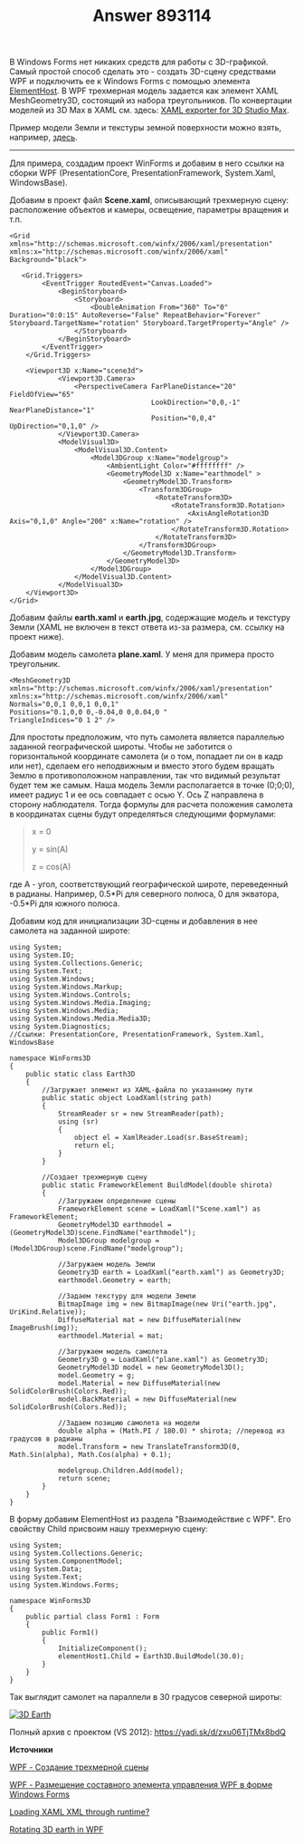 ﻿---
title: "Answer 893114"
se.owner.user_id: 240512
se.owner.display_name: "MSDN.WhiteKnight"
se.owner.link: "https://ru.stackoverflow.com/users/240512/msdn-whiteknight"
se.answer_id: 893114
se.question_id: 889498
se.post_type: answer
se.score: 5
se.is_accepted: True
---
<p>В Windows Forms нет никаких средств для работы с 3D-графикой. Самый простой способ сделать это - создать 3D-сцену средствами WPF и подключить ее к Windows Forms с помощью элемента <a href="https://docs.microsoft.com/ru-ru/dotnet/api/system.windows.forms.integration.elementhost?view=netframework-4.7.2" rel="noreferrer">ElementHost</a>. В WPF трехмерная модель задается как элемент XAML MeshGeometry3D, состоящий из набора треугольников. По конвертации моделей из 3D Max в XAML см. здесь: <a href="http://blogs.microsoft.co.il/maxim/2009/03/31/daily-tip-how-to-import-3d-model-to-wpf-from-3d-max/" rel="noreferrer">XAML exporter for 3D Studio Max</a>.</p>

<p>Пример модели Земли и текстуры земной поверхности можно взять, например, <a href="https://blogs.msdn.microsoft.com/llobo/2006/06/05/rotating-3d-earth-in-wpf/" rel="noreferrer">здесь</a>.</p>

<hr>

<p>Для примера, создадим проект WinForms и добавим в него ссылки на сборки WPF (PresentationCore, PresentationFramework, System.Xaml, WindowsBase). </p>

<p>Добавим в проект файл <strong>Scene.xaml</strong>, описывающий трехмерную сцену: расположение объектов и камеры, освещение, параметры вращения и т.п. </p>

<pre><code>&lt;Grid xmlns="http://schemas.microsoft.com/winfx/2006/xaml/presentation" xmlns:x="http://schemas.microsoft.com/winfx/2006/xaml" Background="black"&gt;

   &lt;Grid.Triggers&gt;
        &lt;EventTrigger RoutedEvent="Canvas.Loaded"&gt;
            &lt;BeginStoryboard&gt;
                &lt;Storyboard&gt;
                    &lt;DoubleAnimation From="360" To="0" Duration="0:0:15" AutoReverse="False" RepeatBehavior="Forever" Storyboard.TargetName="rotation" Storyboard.TargetProperty="Angle" /&gt;
                &lt;/Storyboard&gt;
            &lt;/BeginStoryboard&gt;
        &lt;/EventTrigger&gt;
    &lt;/Grid.Triggers&gt;

    &lt;Viewport3D x:Name="scene3d"&gt;
            &lt;Viewport3D.Camera&gt;
                &lt;PerspectiveCamera FarPlaneDistance="20" FieldOfView="65" 
                                   LookDirection="0,0,-1" NearPlaneDistance="1" 
                                   Position="0,0,4" UpDirection="0,1,0" /&gt;
            &lt;/Viewport3D.Camera&gt;
            &lt;ModelVisual3D&gt;
                &lt;ModelVisual3D.Content&gt;
                    &lt;Model3DGroup x:Name="modelgroup"&gt;
                        &lt;AmbientLight Color="#ffffffff" /&gt;
                        &lt;GeometryModel3D x:Name="earthmodel" &gt;                            
                            &lt;GeometryModel3D.Transform&gt;
                                &lt;Transform3DGroup&gt;                                    
                                    &lt;RotateTransform3D&gt;
                                        &lt;RotateTransform3D.Rotation&gt;
                                            &lt;AxisAngleRotation3D Axis="0,1,0" Angle="200" x:Name="rotation" /&gt;
                                        &lt;/RotateTransform3D.Rotation&gt;
                                    &lt;/RotateTransform3D&gt;
                                &lt;/Transform3DGroup&gt;
                            &lt;/GeometryModel3D.Transform&gt;
                        &lt;/GeometryModel3D&gt;
                    &lt;/Model3DGroup&gt;
                &lt;/ModelVisual3D.Content&gt;
            &lt;/ModelVisual3D&gt;
    &lt;/Viewport3D&gt;
&lt;/Grid&gt;
</code></pre>

<p>Добавим файлы <strong>earth.xaml</strong> и <strong>earth.jpg</strong>, содержащие модель и текстуру Земли (XAML не включен в текст ответа из-за размера, см. ссылку на проект ниже).</p>

<p>Добавим модель самолета <strong>plane.xaml</strong>. У меня для примера просто треугольник.</p>

<pre><code>&lt;MeshGeometry3D xmlns="http://schemas.microsoft.com/winfx/2006/xaml/presentation"
xmlns:x="http://schemas.microsoft.com/winfx/2006/xaml" 
Normals="0,0,1 0,0,1 0,0,1" 
Positions="0.1,0,0 0,-0.04,0 0,0.04,0 " 
TriangleIndices="0 1 2" /&gt;
</code></pre>

<p>Для простоты предположим, что путь самолета является параллелью заданной географической широты. Чтобы не заботится о горизонтальной координате самолета (и о том, попадает ли он в кадр или нет), сделаем его неподвижным и вместо этого будем вращать Землю в противоположном направлении, так что видимый результат будет тем же самым. Наша модель Земли располагается в точке (0;0;0), имеет радиус 1 и ее ось совпадает с осью Y. Ось Z направлена в сторону наблюдателя. Тогда формулы для расчета положения самолета в координатах сцены будут определяться следующими формулами:</p>

<blockquote>
  <p>x = 0</p>
  
  <p>y = sin(A)</p>
  
  <p>z = cos(A)</p>
</blockquote>

<p>где А - угол, соответствующий географической широте, переведенный в радианы. Например, 0.5*Pi для северного полюса, 0 для экватора, -0.5*Pi для южного полюса.</p>

<p>Добавим код для инициализации 3D-сцены и добавления в нее самолета на заданной широте:</p>

<pre><code>using System;
using System.IO;
using System.Collections.Generic;
using System.Text;
using System.Windows;
using System.Windows.Markup;
using System.Windows.Controls;
using System.Windows.Media.Imaging;
using System.Windows.Media;
using System.Windows.Media.Media3D;
using System.Diagnostics;
//Ссылки: PresentationCore, PresentationFramework, System.Xaml, WindowsBase

namespace WinForms3D
{
    public static class Earth3D
    {
        //Загружает элемент из XAML-файла по указанному пути
        public static object LoadXaml(string path)
        {
            StreamReader sr = new StreamReader(path);
            using (sr)
            {
                object el = XamlReader.Load(sr.BaseStream);
                return el;
            }
        }

        //Создает трехмерную сцену
        public static FrameworkElement BuildModel(double shirota)
        {
            //Загружаем определение сцены
            FrameworkElement scene = LoadXaml("Scene.xaml") as FrameworkElement;                        
            GeometryModel3D earthmodel = (GeometryModel3D)scene.FindName("earthmodel");
            Model3DGroup modelgroup = (Model3DGroup)scene.FindName("modelgroup");

            //Загружаем модель Земли
            Geometry3D earth = LoadXaml("earth.xaml") as Geometry3D;
            earthmodel.Geometry = earth;

            //Задаем текстуру для модели Земли
            BitmapImage img = new BitmapImage(new Uri("earth.jpg", UriKind.Relative));
            DiffuseMaterial mat = new DiffuseMaterial(new ImageBrush(img));
            earthmodel.Material = mat;

            //Загружаем модель самолета
            Geometry3D g = LoadXaml("plane.xaml") as Geometry3D;
            GeometryModel3D model = new GeometryModel3D();
            model.Geometry = g;
            model.Material = new DiffuseMaterial(new SolidColorBrush(Colors.Red));
            model.BackMaterial = new DiffuseMaterial(new SolidColorBrush(Colors.Red));

            //Задаем позицию самолета на модели
            double alpha = (Math.PI / 180.0) * shirota; //перевод из градусов в радианы
            model.Transform = new TranslateTransform3D(0, Math.Sin(alpha), Math.Cos(alpha) + 0.1);            

            modelgroup.Children.Add(model);
            return scene;
        }
    }
}
</code></pre>

<p>В форму добавим ElementHost из раздела "Взаимодействие с WPF". Его свойству Child присвоим нашу трехмерную сцену:</p>

<pre><code>using System;
using System.Collections.Generic;
using System.ComponentModel;
using System.Data;
using System.Text;
using System.Windows.Forms;

namespace WinForms3D
{
    public partial class Form1 : Form
    {
        public Form1()
        {
            InitializeComponent();
            elementHost1.Child = Earth3D.BuildModel(30.0);
        }
    }
}
</code></pre>

<p>Так выглядит самолет на параллели в 30 градусов северной широты:</p>

<p><a href="https://i.stack.imgur.com/1d45J.png" rel="noreferrer"><img src="https://i.stack.imgur.com/1d45J.png" alt="3D Earth"></a></p>

<p>Полный архив с проектом (VS 2012): <a href="https://yadi.sk/d/zxu06TjTMx8bdQ" rel="noreferrer">https://yadi.sk/d/zxu06TjTMx8bdQ</a></p>

<p><strong>Источники</strong></p>

<p><a href="https://docs.microsoft.com/ru-ru/dotnet/framework/wpf/graphics-multimedia/how-to-create-a-3-d-scene" rel="noreferrer">WPF - Создание трехмерной сцены</a></p>

<p><a href="https://docs.microsoft.com/ru-ru/dotnet/framework/wpf/advanced/walkthrough-hosting-a-wpf-composite-control-in-windows-forms" rel="noreferrer">WPF - Размещение составного элемента управления WPF в форме Windows Forms</a></p>

<p><a href="https://stackoverflow.com/questions/4077318/loading-xaml-xml-through-runtime">Loading XAML XML through runtime?
</a></p>

<p><a href="https://blogs.msdn.microsoft.com/llobo/2006/06/05/rotating-3d-earth-in-wpf/" rel="noreferrer">Rotating 3D earth in WPF</a></p>

